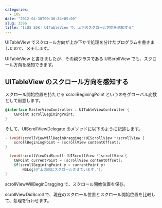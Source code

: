 ```yaml
---
categories:
  - iOS
date: "2012-04-30T09:36:34+09:00"
slug: 3596
title: "[iOS SDK] UITableView で、上下のスクロール方向を感知する"
---
```


UITableView でスクロール方向が上か下かで処理を分けたプログラムを書きましたので、メモします。

UITableView と書きましたが、その親クラスである UIScrollView でも、スクロール方向を感知できます。

## UITableView のスクロール方向を感知する

スクロール開始位置を持たせる scrollBeginingPoint というのをグローバル変数として用意します。

```objective-c
@interface MasterViewController : UITableViewController {
    CGPoint scrollBeginingPoint;
}
```

そして、UIScrollViewDelegate のメソッドに以下のように記述します。

```objective-c
- (void)scrollViewWillBeginDragging:(UIScrollView *)scrollView {
    scrollBeginingPoint = [scrollView contentOffset];
}

- (void)scrollViewDidScroll:(UIScrollView *)scrollView {
    CGPoint currentPoint = [scrollView contentOffset];
    if(scrollBeginingPoint.y > currentPoint.y)
        NSLog(@"上方向にスクロールさせています.");
}
```

scrollViewWillBeginDragging で、スクロール開始位置を保存。

scrollViewDidScroll で、現在のスクロール位置とスクロール開始位置を比較して、処理を行わせます。
